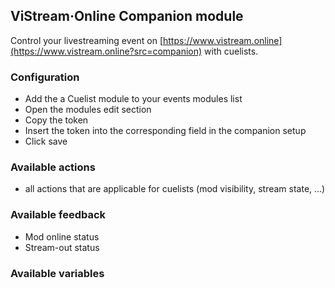 ## ViStream·Online Companion module

Control your livestreaming event on  [https://www.vistream.online](https://www.vistream.online?src=companion) with cuelists.

### Configuration

- Add the a Cuelist module to your events modules list
- Open the modules edit section
- Copy the token
- Insert the token into the corresponding field in the companion setup
- Click save

### Available actions

- all actions that are applicable for cuelists (mod visibility, stream state, ...)

### Available feedback

- Mod online status
- Stream-out status

### Available variables
